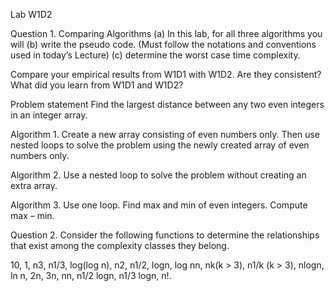 Lab W1D2

Question 1. Comparing Algorithms
(a) In this lab, for all three algorithms you will
(b) write the pseudo code. (Must follow the notations and conventions used in today’s Lecture)
(c) determine the worst case time complexity.

Compare your empirical results from W1D1 with W1D2. Are they consistent? What did you learn from
W1D1 and W1D2?

Problem statement
Find the largest distance between any two even integers in an integer array.

Algorithm 1.
Create a new array consisting of even numbers only. Then use nested loops to solve the problem using
the newly created array of even numbers only.

Algorithm 2.
Use a nested loop to solve the problem without creating an extra array.

Algorithm 3.
Use one loop. Find max and min of even integers. Compute max – min.


Question 2.
Consider the following functions to determine the relationships that exist among the complexity classes
they belong.

10, 1, n3, n1/3, log(log n), n2, n1/2, logn, log nn, nk(k > 3), n1/k (k > 3), nlogn, ln n, 2n, 3n, nn, n1/2 logn, n1/3 logn, n!.